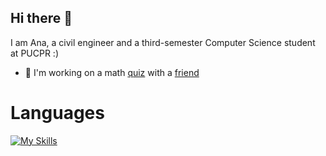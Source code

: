 ## Hi there 👋
I am Ana, a civil engineer and a third-semester Computer Science student at PUCPR :)

- 🔭 I'm working on a math [quiz](https://ana-borowsky.github.io/) with a [friend](https://github.com/romm27)  

# Languages
[![My Skills](https://skillicons.dev/icons?i=css,html,js,react,java,php,c,py,ruby,rails,mysql&perline=5)](https://skillicons.dev)

